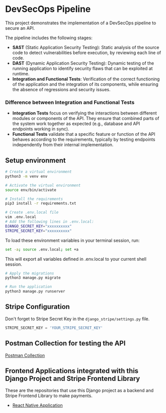 # DevSecOps Pipeline

This project demonstrates the implementation of a DevSecOps pipeline to secure an API.

The pipeline includes the following stages:
- **SAST** (Static Application Security Testing): Static analysis of the source code to detect vulnerabilities before execution, by reviewing each line of code.
- **DAST** (Dynamic Application Security Testing): Dynamic testing of the running application to identify security flaws that can be exploited at runtime.
- **Integration and Functional Tests**: Verification of the correct functioning of the application and the integration of its components, while ensuring the absence of regressions and security issues.

### Difference between Integration and Functional Tests

- **Integration Tests** focus on verifying the interactions between different modules or components of the API. They ensure that combined parts of the system work together as expected (e.g., database and API endpoints working in sync).
- **Functional Tests** validate that a specific feature or function of the API behaves according to the requirements, typically by testing endpoints independently from their internal implementation.


## Setup environment

```bash
# Create a virtual environment
python3 -m venv env
````

```bash
# Activate the virtual environment
source env/bin/activate
```

```bash
# Install the requirements
pip3 install -r requirements.txt
```

```bash
# Create .env.local file
vim .env.local
# Add the following lines in .env.local:
DJANGO_SECRET_KEY="xxxxxxxxxx"
STRIPE_SECRET_KEY="xxxxxxxxxx"
```

To load these environment variables in your terminal session, run:

```bash
set -a; source .env.local; set +a
```
This will export all variables defined in .env.local to your current shell session.


```bash
# Apply the migrations
python3 manage.py migrate
```

```bash
# Run the application
python3 manage.py runserver
```

## Stripe Configuration

Don't forget to Stripe Secret Key in the `django_stripe/settings.py` file.

```python
STRIPE_SECRET_KEY = 'YOUR_STRIPE_SECRET_KEY'
```

## Postman Collection for testing the API

[Postman Collection](./django-stripe.postman_collection.json)


## Frontend Applications integrated with this Django Project and Stripe Frontend Library

These are the repositories that use this Django project as a backend and Stripe Frontend Library to make payments.

- [React Native Application](https://github.com/Alexon1999/react-native-stripe)